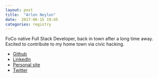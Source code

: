 ```yaml
---
layout: post
title:  "Arlen Neylon"
date:  2017-06-15 19:45
categories: registry
---
```


FoCo native Full Stack Developer, back in town after a long time away.
Excited to contribute to my home town via civic hacking.

- [Github](https://github.com/aneylon)
- [LinkedIn](http://linkedin.com/in/arlenneylon)
- [Personal site](http://www.arlen-neylon.com)
- [Twitter](https://twitter.com/ArlenNeylon)
